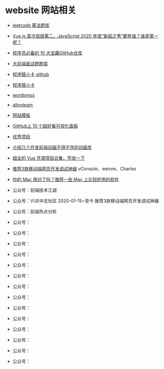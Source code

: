 # website 网站相关

- [leetcode 算法题库](https://leetcode-cn.com/)

- [Vue.js 首次屈居第二，JavaScript 2020 年度“新起之秀”都有谁？谁是第一呢？]( https://mp.weixin.qq.com/s/9gS25y5LYNtp1YAKhQo0RQ )

- [程序员必备的 10 大宝藏GitHub仓库]( https://mp.weixin.qq.com/s/TwyC4oo-b4ux8wkLHoahyQ )
- [大前端面试题题库]( http://bigerfe.com/)
- [程序猿小卡 github]( https://github.com/chyingp )
- [程序猿小卡]( https://www.chyingp.com/ )
- [wordpress]( https://cn.wordpress.org/ )
- [alloyteam]( http://www.alloyteam.com/ )

- [网站模板]( https://mp.weixin.qq.com/s/V8thacl-L9PBU6e1-70khQ )
- [GitHub上 10 个超好看可视化面板]( https://mp.weixin.qq.com/s/j1X-TT7uPfG_qB6LzCe_mw )
- [优秀项目]( https://mp.weixin.qq.com/s/oKDXsW8V_XPJUeUARNNeFg )
- [介绍几个开发前端动画不得不学的动画库]( https://mp.weixin.qq.com/s/9vXIMN2nnEtCETGQ52LuTA )
- [超全的 Vue 开源项目合集，签收一下]( https://mp.weixin.qq.com/s/ri0yPeP5u1_9Eg2NpEYqUQ )
- [推荐3款移动端网页开发调试神器](https://mp.weixin.qq.com/s/hfa8fMpvJ0A1FbQccNI8Eg)
    vConsole、weinre、Charles 
- [你的 Mac 用对了吗？推荐一些 Mac 上比较好用的软件]( https://mp.weixin.qq.com/s/Sgk1f_xgFXphQfGdNAlypw )


- 公众号：前端技术江湖
- 公众号：VUE中文社区
    2020-01-15~至今
    推荐3款移动端网页开发调试神器
- 公众号：前端热点分析
- 公众号：
- 公众号：
- 公众号：
- 公众号：
- 公众号：
- 公众号：
- 公众号：
- 公众号：
- 公众号：
- 公众号：
- 公众号：
- 公众号：
- 公众号：
- 公众号：